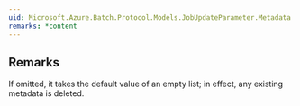 ```yaml
---  
uid: Microsoft.Azure.Batch.Protocol.Models.JobUpdateParameter.Metadata  
remarks: *content  
---  
```

  
## Remarks  
 If omitted, it takes the default value of an empty list; in             effect, any existing metadata is deleted.